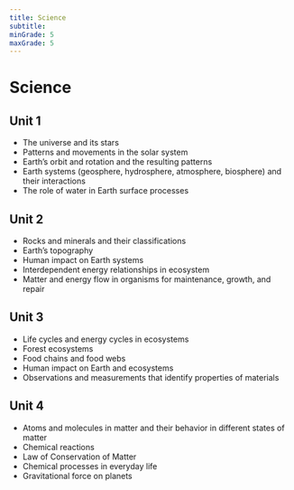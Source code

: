 ```yaml
---
title: Science
subtitle: 
minGrade: 5
maxGrade: 5
---
```

# Science


## Unit 1
* The universe and its stars
* Patterns and movements in the solar system
* Earth’s orbit and rotation and the resulting patterns
* Earth systems (geosphere, hydrosphere, atmosphere, biosphere) and their interactions
* The role of water in Earth surface processes

## Unit 2
* Rocks and minerals and their classifications
* Earth’s topography
* Human impact on Earth systems
* Interdependent energy relationships in ecosystem
* Matter and energy flow in organisms for maintenance, growth, and repair

## Unit 3
* Life cycles and energy cycles in ecosystems
* Forest ecosystems
* Food chains and food webs
* Human impact on Earth and ecosystems
* Observations and measurements that identify properties of materials

## Unit 4
* Atoms and molecules in matter and their behavior in different states of matter
* Chemical reactions
* Law of Conservation of Matter
* Chemical processes in everyday life
* Gravitational force on planets